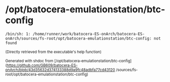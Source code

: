 # /opt/batocera-emulationstation/btc-config

```
/bin/sh: 1: /home/runner/work/batocera-ES-onArch/batocera-ES-onArch/sources/fs-root/opt/batocera-emulationstation/btc-config: not found
```
<sub>(Directly retrieved from the executable's help function)</sub>  




<sub>Generated with shdoc from [/opt/batocera-emulationstation/btc-config](https://github.com/GB609/batocera-ES-onArch/blob/43d35632d374133388d9a9fc48adbfa77cd43120
/sources/fs-root/opt/batocera-emulationstation/btc-config)</sub>
